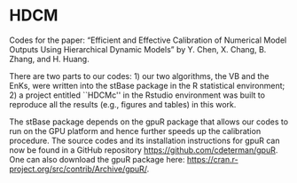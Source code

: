 # HDCM
Codes for the paper: “Efficient and Effective Calibration of Numerical Model Outputs Using Hierarchical Dynamic Models” by Y. Chen, X. Chang, B. Zhang, and H. Huang. 

There are two parts to our codes: 1) our two algorithms, the VB and the EnKs, were written into the stBase package in the R statistical environment; 2) a project entitled ``HDCMc'' in the Rstudio environment was built to reproduce all the results (e.g., figures and tables) in this work. 

The stBase package depends on the gpuR package that allows our codes to run on the GPU platform and hence further speeds up the calibration procedure. The source codes and its installation instructions for gpuR can now be found in a GitHub repository https://github.com/cdeterman/gpuR. One can also download the gpuR package here: https://cran.r-project.org/src/contrib/Archive/gpuR/.
